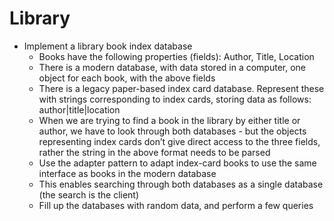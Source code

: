 # Library
- Implement a library book index database
  - Books have the following properties (fields): Author, Title, Location
  -  There is a modern database, with data stored in a computer, one
object for each book, with the above fields
  -  There is a legacy paper-based index card database. Represent these
with strings corresponding to index cards, storing data as follows:
author|title|location
  -  When we are trying to find a book in the library by either title or
author, we have to look through both databases - but the objects
representing index cards don’t give direct access to the three fields,
rather the string in the above format needs to be parsed
  -  Use the adapter pattern to adapt index-card books to use the same
interface as books in the modern database
  -  This enables searching through both databases as a single database (the
search is the client)
  -  Fill up the databases with random data, and perform a few queries
